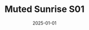 ---
layout: track
title: Muted Sunrise S01
permalink: /tracks/muted-sunrise-s01/
description: "A StudioRich lo-fi track."
image: /assets/covers/muted-sunrise-s01.webp
date: 2025-01-01
duration: "159.96"
album: "Stranger Vibes"
mood: []
genre: [lo-fi, ambient]
---